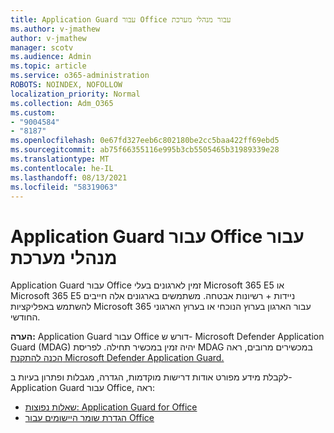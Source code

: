 ```yaml
---
title: Application Guard עבור Office עבור מנהלי מערכת
ms.author: v-jmathew
author: v-jmathew
manager: scotv
ms.audience: Admin
ms.topic: article
ms.service: o365-administration
ROBOTS: NOINDEX, NOFOLLOW
localization_priority: Normal
ms.collection: Adm_O365
ms.custom:
- "9004584"
- "8187"
ms.openlocfilehash: 0e67fd327eeb6c802180be2cc5baa422ff69ebd5
ms.sourcegitcommit: ab75f66355116e995b3cb5505465b31989339e28
ms.translationtype: MT
ms.contentlocale: he-IL
ms.lasthandoff: 08/13/2021
ms.locfileid: "58319063"
---
```

# <a name="application-guard-for-office-for-admins"></a>Application Guard עבור Office עבור מנהלי מערכת

Application Guard עבור Office זמין לארגונים בעלי Microsoft 365 E5 או Microsoft 365 E5 ניידות + רשיונות אבטחה. משתמשים בארגונים אלה חייבים להשתמש באפליקציות Microsoft 365 עבור הארגון בערוץ הנוכחי או בערוץ הארגוני החודשי.

**הערה:** Application Guard עבור Office דורש ש- Microsoft Defender Application Guard (MDAG) יהיה זמין במכשיר תחילה. לפריסת MDAG במכשירים מרובים, ראה [הכנה להתקנת Microsoft Defender Application Guard.](https://docs.microsoft.com/windows/security/threat-protection/microsoft-defender-application-guard/install-md-app-guard)

לקבלת מידע מפורט אודות דרישות מוקדמות, הגדרה, מגבלות ופתרון בעיות ב- Application Guard עבור Office, ראה:

- [שאלות נפוצות: Application Guard for Office](https://support.microsoft.com/office/application-guard-for-office-9e0fb9c2-ffad-43bf-8ba3-78f785fdba46)
- [הגדרת שומר היישומים עבור Office](https://docs.microsoft.com/microsoft-365/security/office-365-security/install-app-guard)
